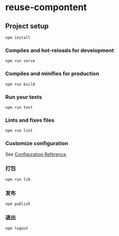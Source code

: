 <!--
 * @Author: your name
 * @Date: 2019-09-21 19:29:07
 * @LastEditTime : 2020-01-13 16:12:57
 * @LastEditors  : Please set LastEditors
 * @Description: In User Settings Edit
 * @FilePath: \esay-dsj-components\README.md
 -->
# reuse-compontent

## Project setup
```
npm install
```

### Compiles and hot-reloads for development
```
npm run serve
```

### Compiles and minifies for production
```
npm run build
```

### Run your tests
```
npm run test
```

### Lints and fixes files
```
npm run lint
```

### Customize configuration
See [Configuration Reference](https://cli.vuejs.org/config/).

### 打包
```
npm run lib
```


### 发布
```
npm publish
```

### 退出
```
npm logout
```